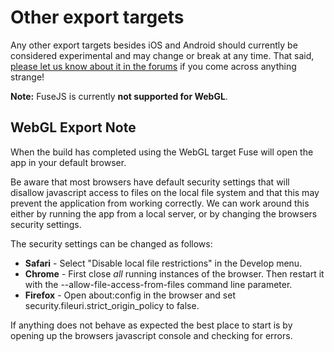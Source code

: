 # Other export targets

Any other export targets besides iOS and Android should currently be considered experimental and may change or break at any time. That said, [please let us know about it in the forums](/community/forums) if you come across anything strange!

**Note:** FuseJS is currently **not supported for WebGL**.

## WebGL Export Note

When the build has completed using the WebGL target Fuse will open the app in your default browser.

Be aware that most browsers have default security settings that will disallow javascript access to files on the local file system and that this may prevent the application from working correctly. We can work around this either by running the app from a local server, or by changing the browsers security settings.

The security settings can be changed as follows:

* **Safari** - Select "Disable local file restrictions" in the Develop menu.
* **Chrome** - First close *all* running instances of the browser. Then restart it with the --allow-file-access-from-files command line parameter.
* **Firefox** - Open about:config in the browser and set security.fileuri.strict_origin_policy to false.

If anything does not behave as expected the best place to start is by opening up the browsers javascript console and checking for errors.
